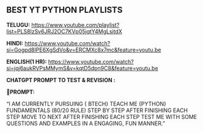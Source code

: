 ## BEST YT PYTHON PLAYLISTS

**TELUGU:** https://www.youtube.com/playlist?list=PLS8lzSv6JRJ2OC7KVp05jqtY4MgLsitdX


**HINDI:** https://www.youtube.com/watch?si=Gogpd8IPE6XgSdVo&v=ERCMXc8x7mc&feature=youtu.be

**ENGLISH(1 HR):** https://www.youtube.com/watch?si=jqj6aukRVPsMMymS&v=kqtD5dpn9C8&feature=youtu.be

**CHATGPT PROMPT TO TEST & REVISION :**

**🔺PROMPT:**

“I AM CURRENTLY PURSUING { BTECH} TEACH ME {PYTHON} FUNDAMENTALS (80/20 RULE) STEP BY STEP AFTER FINISHING EACH STEP MOVE TO NEXT AFTER FINISHING EACH STEP TEST ME WITH SOME QUESTIONS AND EXAMPLES IN A ENGAGING, FUN MANNER.”

